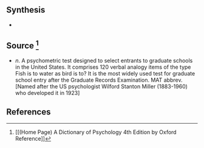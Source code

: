 ## Synthesis
- 
## Source [^1]
- $n$. A psychometric test designed to select entrants to graduate schools in the United States. It comprises 120 verbal analogy items of the type Fish is to water as bird is to? It is the most widely used test for graduate school entry after the Graduate Records Examination. MAT abbrev. \[Named after the US psychologist Wilford Stanton Miller (1883-1960) who developed it in 1923]
## References

[^1]: [[(Home Page) A Dictionary of Psychology 4th Edition by Oxford Reference]]